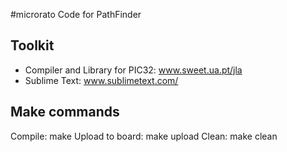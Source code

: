 #microrato
Code for PathFinder

## Toolkit

 +  Compiler and Library for PIC32: www.sweet.ua.pt/jla
 +  Sublime Text: www.sublimetext.com/

## Make commands

Compile: make
Upload to board: make upload
Clean: make clean